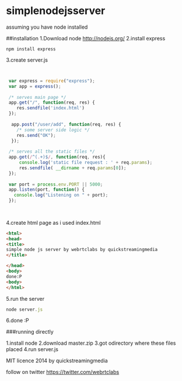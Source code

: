 simplenodejsserver
==================
assuming you have node installed

##installation
1.Download node http://nodejs.org/
2.install express
``` command
npm install express
```
3.create server.js
```server.js


 var express = require("express");
 var app = express();
 
 /* serves main page */
 app.get("/", function(req, res) {
    res.sendfile('index.html')
 });
 
  app.post("/user/add", function(req, res) { 
    /* some server side logic */
    res.send("OK");
  });
 
 /* serves all the static files */
 app.get(/^(.+)$/, function(req, res){ 
     console.log('static file request : ' + req.params);
     res.sendfile( __dirname + req.params[0]); 
 });
 
 var port = process.env.PORT || 5000;
 app.listen(port, function() {
   console.log("Listening on " + port);
 });
 
 
```

4.create html page as i used index.html

```html
<html>
<head>
<title>
simple node js server by webrtclabs by quickstreamingmedia
</title>

</head>
<body>
done:P
<body>
</html>

```

5.run the server

```js
node server.js

```
6.done
:P

###running directly

1.install node
2.download master.zip
3.got odirectory where these files placed
4.run server.js

MIT licence 2014 by quickstreamingmedia

follow on twitter https://twitter.com/webrtclabs
